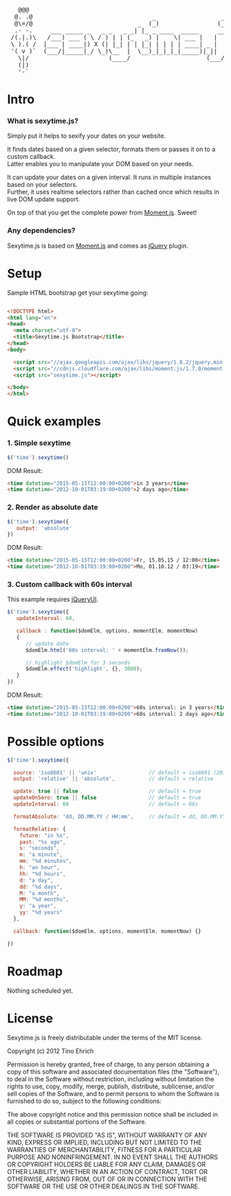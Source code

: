 <pre>
   @@@
  @. .@                                 _                  _
  @\=/@                             _  (_)                (_)
  .- -.     ___ _____ _   _ _   _ _| |_ _ ____  _____     __  ___
 /(.|.)\   /___) ___ ( \ / ) | | (_   _) |    \| ___ |   |  |/___)
 \ ).( /  |___ | ____|) X (| |_| | | |_| | | | | ____| _ |  |___ |
 '( v )`  (___/|_____|_/ \_)\__  |  \__)_|_|_|_|_____)|_||  (___/
   \|/                      (____/                     (___/
   (|)
   '-`
</pre>

# Intro

### What is sexytime.js?
Simply put it helps to sexify your dates on your website.

It finds dates based on a given selector, formats them or passes it on to a custom callback.  
Latter enables you to manipulate your DOM based on your needs.

It can update your dates on a given interval. It runs in multiple instances based on your selectors.  
Further, it uses realtime selectors rather than cached once which results in live DOM update support.

On top of that you get the complete power from [Moment.js](http://momentjs.com). Sweet!

### Any dependencies?
Sexytime.js is based on [Moment.js](http://momentjs.com) and comes as [jQuery](http://jquery.com) plugin.


# Setup
Sample HTML bootstrap get your sexytime going:
```html

<!DOCTYPE html>
<html lang="en">
<head>
  <meta charset="utf-8">
  <title>Sexytime.js Bootstrap</title>
</head>
<body>

  <script src="//ajax.googleapis.com/ajax/libs/jquery/1.8.2/jquery.min.js"></script>
  <script src="//cdnjs.cloudflare.com/ajax/libs/moment.js/1.7.0/moment.min.js"></script>
  <script src="sexytime.js"></script>

</body>
</html>
```

# Quick examples

### 1. Simple sexytime
```js
$('time').sexytime()
```
DOM Result:
```html
<time datetime="2015-05-15T12:00:00+0200">in 3 years</time>
<time datetime="2012-10-01T03:19:00+0200">2 days ago</time>
```

### 2. Render as absolute date
```js
$('time').sexytime({
   output: 'absolute'
})
```
DOM Result:
```html
<time datetime="2015-05-15T12:00:00+0200">Fr, 15.05.15 / 12:00</time>
<time datetime="2012-10-01T03:19:00+0200">Mo, 01.10.12 / 03:19</time>
```

### 3. Custom callback with 60s interval
This example requires [jQueryUI](http://jqueryui.com).
```js
$('time').sexytime({
   updateInterval: 60,

   callback : function($domElm, options, momentElm, momentNow)
   {
      // update date
      $domElm.html('60s interval: ' + momentElm.fromNow());

      // highlight $domElm for 3 seconds
      $domElm.effect('highlight', {}, 3000);
   }
})
```
DOM Result:
```html
<time datetime="2015-05-15T12:00:00+0200">60s interval: in 3 years</time>
<time datetime="2012-10-01T03:19:00+0200">60s interval: 2 days ago</time>
```


# Possible options
```js
$('time').sexytime({

  source: 'iso8601' || 'unix'                 // default = iso8601 (2012-09-24T17:20:00)
  output: 'relative' || 'absolute',           // default = relative

  update: true || false                       // default = true
  updateOnSero: true || false                 // default = true
  updateInterval: 60                          // default = 60s

  formatAbsolute: 'dd, DD.MM.YY / HH:mm',     // default = dd, DD.MM.YY / HH:mm

  formatRelative: {
    future: "in %s",
    past: "%s ago",
    s: "seconds",
    m: "a minute",
    mm: "%d minutes",
    h: "an hour",
    hh: "%d hours",
    d: "a day",
    dd: "%d days",
    M: "a month",
    MM: "%d months",
    y: "a year",
    yy: "%d years"
  },

  callback: function($domElm, options, momentElm, momentNow) {}

})
```

# Roadmap
Nothing scheduled yet.


# License
Sexytime.js is freely distributable under the terms of the MIT license.

Copyright (c) 2012 Tino Ehrich

Permission is hereby granted, free of charge, to any person obtaining a copy of this software and associated documentation files (the "Software"), to deal in the Software without restriction, including without limitation the rights to use, copy, modify, merge, publish, distribute, sublicense, and/or sell copies of the Software, and to permit persons to whom the Software is furnished to do so, subject to the following conditions:

The above copyright notice and this permission notice shall be included in all copies or substantial portions of the Software.

THE SOFTWARE IS PROVIDED "AS IS", WITHOUT WARRANTY OF ANY KIND, EXPRESS OR IMPLIED, INCLUDING BUT NOT LIMITED TO THE WARRANTIES OF MERCHANTABILITY, FITNESS FOR A PARTICULAR PURPOSE AND NONINFRINGEMENT. IN NO EVENT SHALL THE AUTHORS OR COPYRIGHT HOLDERS BE LIABLE FOR ANY CLAIM, DAMAGES OR OTHER LIABILITY, WHETHER IN AN ACTION OF CONTRACT, TORT OR OTHERWISE, ARISING FROM, OUT OF OR IN CONNECTION WITH THE SOFTWARE OR THE USE OR OTHER DEALINGS IN THE SOFTWARE.